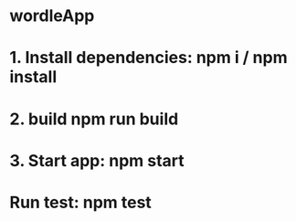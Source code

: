# wordleApp
# 1. Install dependencies: npm i / npm install
# 2. build npm run build
# 3. Start app: npm start
# Run test: npm test

